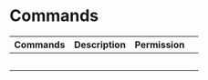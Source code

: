 # Commands

| Commands | Description | Permission |   |
|----------|-------------|------------|---|
|          |             |            |   |
|          |             |            |   |
|          |             |            |   |
|          |             |            |   |
|          |             |            |   |